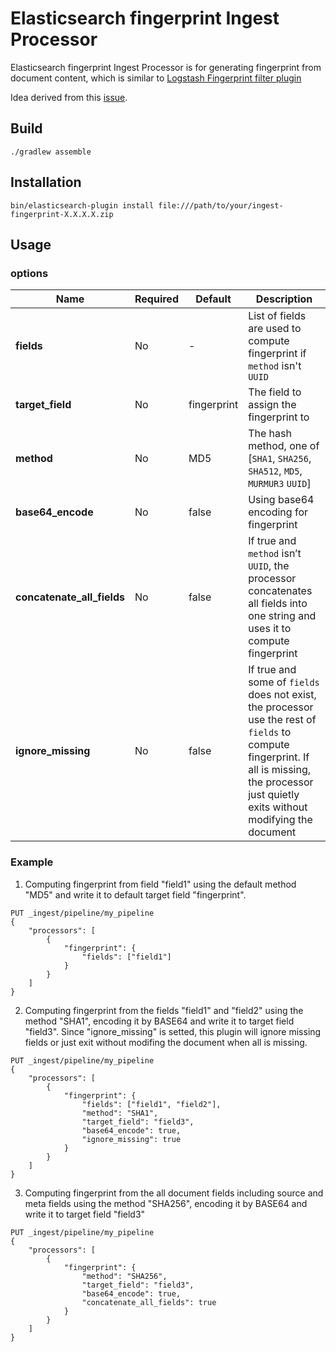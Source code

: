 # Elasticsearch fingerprint Ingest Processor

Elasticsearch fingerprint Ingest Processor is for generating fingerprint from document content, which is similar to [Logstash Fingerprint filter plugin](https://www.elastic.co/guide/en/logstash/current/plugins-filters-fingerprint.html)

Idea derived from this [issue](https://github.com/elastic/elasticsearch/issues/53578).

## Build
```
./gradlew assemble
```

## Installation

```
bin/elasticsearch-plugin install file:///path/to/your/ingest-fingerprint-X.X.X.X.zip
```



## Usage



### **options**

| **Name**                   | **Required** | **Default** | **Description**                                              |
| -------------------------- | ------------ | ----------- | ------------------------------------------------------------ |
| **fields**                 | No           | -           | List of fields are used to compute fingerprint if `method` isn't `UUID` |
| **target_field**           | No           | fingerprint | The field to assign  the fingerprint to                      |
| **method**                 | No           | MD5         | The hash method, one of [`SHA1`, `SHA256`, `SHA512`, `MD5`, `MURMUR3` `UUID`] |
| **base64_encode**          | No           | false       | Using base64 encoding for fingerprint                        |
| **concatenate_all_fields** | No           | false       | If true and `method` isn’t `UUID`, the processor concatenates all fields into one string and uses it to compute fingerprint |
| **ignore_missing**         | No           | false       | If true and some of `fields` does not exist, the processor use the rest of `fields` to compute fingerprint. If all is missing, the processor just quietly exits without modifying the document |

### Example



1. Computing fingerprint from field "field1" using the default method "MD5" and write it to default target field "fingerprint".

```
PUT _ingest/pipeline/my_pipeline
{
    "processors": [
        {
            "fingerprint": {
                "fields": ["field1"]
            }
        }
    ]
}

```



2. Computing fingerprint from the fields "field1" and "field2" using the method "SHA1",  encoding it by BASE64 and write it to target field "field3". Since "ignore_missing" is setted, this plugin will ignore missing fields or just exit without modifing the document when all is missing.

```
PUT _ingest/pipeline/my_pipeline
{
    "processors": [
        {
            "fingerprint": {
                "fields": ["field1", "field2"],
                "method": "SHA1",
                "target_field": "field3",
                "base64_encode": true,
                "ignore_missing": true
            }
        }
    ]
}
```

3. Computing fingerprint from the all document fields including source and meta fields using the method "SHA256",  encoding it by BASE64 and write it to target field "field3"

```
PUT _ingest/pipeline/my_pipeline
{
    "processors": [
        {
            "fingerprint": {
                "method": "SHA256",
                "target_field": "field3",
                "base64_encode": true,
                "concatenate_all_fields": true
            }
        }
    ]
}
```



